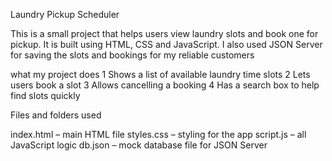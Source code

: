 Laundry Pickup Scheduler

This is a small project that helps users view laundry slots and book one for pickup. It is built using HTML, CSS and JavaScript. I also used JSON Server for saving the slots and bookings for my reliable customers

what my project does 
1  Shows a list of available laundry time slots
2  Lets users book a slot
3  Allows cancelling a booking
4  Has a search box to help find slots quickly

Files and folders used 

 index.html – main HTML file
 styles.css – styling for the app
 script.js – all JavaScript logic
 db.json – mock database file for JSON Server


